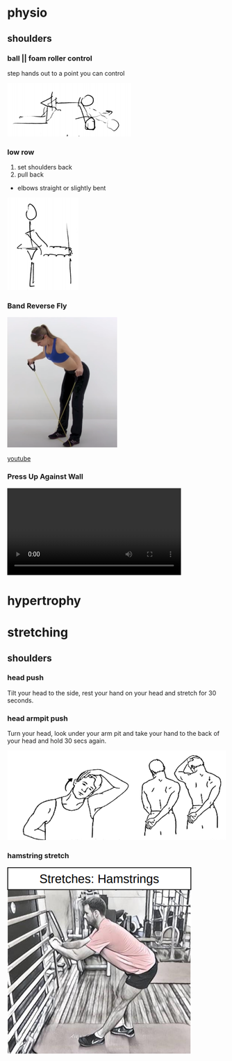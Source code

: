 # physio

## shoulders

### ball || foam roller control

step hands out to a point you can control

![](./shoulder2.png)

### low row

1. set shoulders back
2. pull back

* elbows straight or slightly bent

![](./shoulder3.png)

### Band Reverse Fly

<img src=./reverse-fly.png height=300 />

[youtube](https://www.youtube.com/watch?v=38leTE2y1I8)

### Press Up Against Wall

<video width=400 controls="controls">
  <source type="video/mp4" src="https://res.cloudinary.com/rehabguru/video/upload/vc_auto,q_auto/exercisevideos/277675016.mp4?ngsw-bypass"></source>
</video>

# hypertrophy

# stretching

## shoulders

### head push

Tilt your head to the side, rest your hand on your head and stretch for 30 seconds.

### head armpit push

Turn your head, look under your arm pit and take your hand to the back of your head and hold 30 secs again.

![](./shoulder1.png)

### hamstring stretch

![](./hamstring-stretch-1.png)
